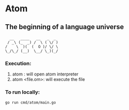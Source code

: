 # Atom

## The beginning of a language universe

```
  __   ____   __   _  _
 / _\ (_  _) /  \ ( \/ )
/    \  )(  (  O )/ \/ \
\_/\_/ (__)  \__/ \_)(_/

```

### Execution:

1. atom <enter>: will open atom interpreter
2. atom <file.om>: will execute the file

### To run locally:

`go run cmd/atom/main.go`
